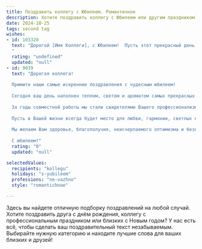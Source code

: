 ```yaml
---
title: Поздравить коллегу с Юбилеем. Романтичное
description: Хотите поздравить коллегу с Юбилеем или другим праздником? Наш ИИ создаст незабываемое поздравление, а вы обязательно выделитесь среди других.  
date: 2024-10-25
tags: second tag
wishes:
- id: 103320
  text: "Дорогой [Имя Коллеги], с Юбилеем!  Пусть этот прекрасный день станет началом новой, яркой главы вашей жизни, наполненной счастьем, любовью и незабываемыми мгновениями.  Пусть все ваши мечты исполнятся, а сердце всегда будет петь от радости и вдохновения.  Счастья вам, бесконечной любви и исполнения самых заветных желаний!
  "
  rating: "undefined"
  updated: "null"
- id: 9039
  text: "Дорогая коллега!
  
  Примите наши самые искренние поздравления с чудесным юбилеем!
  
  Сегодня ваш день наполнен теплом, светом и ароматом самых прекрасных цветов. Пускай каждый миг этого дня станет незабываемым, а ваши глаза искрятся счастьем.
  
  За годы совместной работы мы стали свидетелями Вашего профессионализма и изысканного вкуса. Вы не просто коллега, Вы — воплощение элегантности и мудрости.
  
  Пусть в Вашей жизни всегда будет место для любви, гармонии, светлых надежд и исполнения самых заветных желаний.
  
  Мы желаем Вам здоровья, благополучия, неисчерпаемого оптимизма и безграничной любви.
  
  С юбилеем!"
  rating: "0"
  updated: "null"

selectedValues:
  recipients: "kollegu"
  holidays: "s-yubileem"
  professions: "ne-vazhno"
  style: "romantichnoe"

---
```


Здесь вы найдете отличную подборку поздравлений на любой случай. 
Хотите поздравить друга с днём рождения, коллегу с профессиональным праздником или близких с Новым годом? У нас есть всё, чтобы сделать ваш поздравительный текст незабываемым. Выбирайте нужную категорию и находите лучшие слова для ваших близких и друзей!
